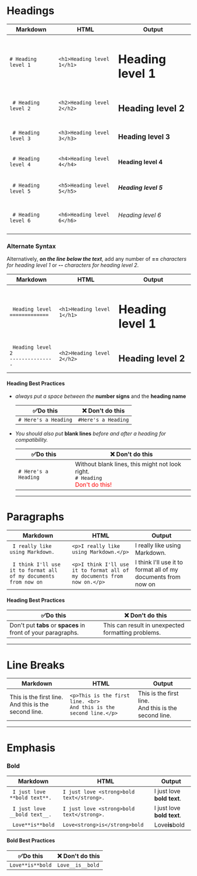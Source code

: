 # Headings

| Markdown             | HTML                       | Output                   |
| -------------------- | -------------------------- | ------------------------ |
| `# Heading level 1`  | `<h1>Heading level 1</h1>` | <h1>Heading level 1</h1> |
| ` # Heading level 2` | `<h2>Heading level 2</h2>` | <h2>Heading level 2</h2> |
| ` # Heading level 3` | `<h3>Heading level 3</h3>` | <h3>Heading level 3</h3> |
| ` # Heading level 4` | `<h4>Heading level 4</h4>` | <h4>Heading level 4</h4> |
| ` # Heading level 5` | `<h5>Heading level 5</h5>` | <h5>Heading level 5</h5> |
| ` # Heading level 6` | `<h6>Heading level 6</h6>` | <h6>Heading level 6</h6> |

### Alternate Syntax

Alternatively, **_on the line below the text_**, add any number of **==** _characters for heading level 1_ or **--** _characters for heading level 2_.

| Markdown                                 | HTML                       | Output                   |
| ---------------------------------------- | -------------------------- | ------------------------ |
| ` Heading level`<br> `=============`     | `<h1>Heading level 1</h1>` | <h1>Heading level 1</h1> |
| ` Heading level 2`<br> `---------------` | `<h2>Heading level 2</h2>` | <h2>Heading level 2</h2> |

#### Heading Best Practices

- _always put a space between the_ **number signs** and the **heading name**

  | ✅Do this            | ❌ Don't do this    |
  | -------------------- | ------------------- |
  | `# Here's a Heading` | `#Here's a Heading` |

- _You should also put_ **blank lines** _before and after a heading for compatibility._

  | ✅Do this            | ❌ Don't do this                                                                                             |
  | -------------------- | ------------------------------------------------------------------------------------------------------------ |
  | `# Here's a Heading` | Without blank lines, this might not look right. <br>`# Heading` <br> <font color="red">Don't do this!</font> |

  ***

# Paragraphs

| Markdown                                                         | HTML                                                                    | Output                                                        |
| ---------------------------------------------------------------- | ----------------------------------------------------------------------- | ------------------------------------------------------------- |
| ` I really like using Markdown.`                                 | `<p>I really like using Markdown.</p>`                                  | I really like using Markdown.                                 |
| ` I think I'll use it to format all of my documents from now on` | `<p>I think I'll use it to format all of my documents from now on.</p>` | I think I'll use it to format all of my documents from now on |

#### Heading Best Practices

| ✅Do this                                                     | ❌ Don't do this                                   |
| ------------------------------------------------------------- | -------------------------------------------------- |
| Don't put **tabs** or **spaces** in front of your paragraphs. | This can result in unexpected formatting problems. |

---

# Line Breaks

| Markdown                                                  | HTML                                                                     | Output                                                    |
| --------------------------------------------------------- | ------------------------------------------------------------------------ | --------------------------------------------------------- |
| This is the first line. <br> And this is the second line. | `<p>This is the first line. <br>`<br> `And this is the second line.</p>` | This is the first line. <br> And this is the second line. |

---

# Emphasis

### Bold

| Markdown                      | HTML                                      | Output                     |
| ----------------------------- | ----------------------------------------- | -------------------------- |
| ` I just love **bold text**.` | `I just love <strong>bold text</strong>.` | I just love **bold text**. |
| ` I just love __bold text__.` | `I just love <strong>bold text</strong>.` | I just love **bold text**. |
| ` Love**is**bold`             | `Love<strong>is</strong>bold`             | Love**is**bold             |

#### Bold Best Practices

| ✅Do this        | ❌ Don't do this |
| ---------------- | ---------------- |
| `Love**is**bold` | `Love__is__bold` |
